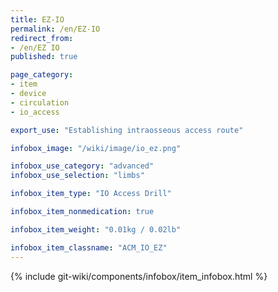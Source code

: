 ```yaml
---
title: EZ-IO
permalink: /en/EZ-IO
redirect_from:
- /en/EZ IO
published: true

page_category:
- item
- device
- circulation
- io_access

export_use: "Establishing intraosseous access route"

infobox_image: "/wiki/image/io_ez.png"

infobox_use_category: "advanced"
infobox_use_selection: "limbs"

infobox_item_type: "IO Access Drill"

infobox_item_nonmedication: true

infobox_item_weight: "0.01kg / 0.02lb"

infobox_item_classname: "ACM_IO_EZ"
---
```


{% include git-wiki/components/infobox/item_infobox.html %}